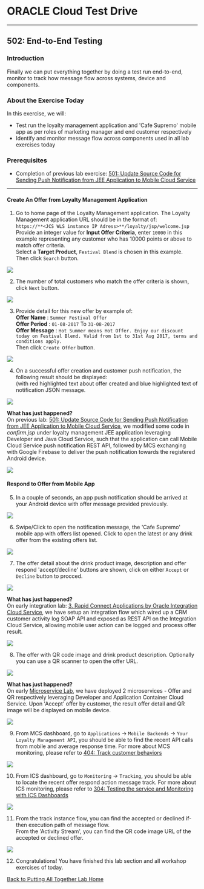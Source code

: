 # ORACLE Cloud Test Drive #
-----
## 502: End-to-End Testing ##

### Introduction ###
Finally we can put everything together by doing a test run end-to-end, monitor to track how message flow across systems, device and components.

### About the Exercise Today ###
In this exercise, we will:
- Test run the loyalty management application and 'Cafe Supremo' mobile app as per roles of marketing manager and end customer respectively
- Identify and monitor message flow across components used in all lab exercises today

### Prerequisites ###
+ Completion of previous lab exercise: [501: Update Source Code for Sending Push Notification from JEE Application to Mobile Cloud Service](501-PuttingAllTogetherLab.md)

----

#### Create An Offer from Loyalty Management Application ####

1. Go to home page of the Loyalty Management application. The Loyalty Management application URL should be in the format of:  
`https://**<JCS WLS instance IP Adress>**/loyalty/jsp/welcome.jsp`  
Provide an integer value for **Input Offer Criteria**, enter `10000` in this example representing any customer who has 10000 points or above to match offer criteria.  
Select a **Target Product**, `Festival Blend` is chosen in this example.  
Then click `Search` button.

![](images/502/01.offer.search.png)

2. The number of total customers who match the offer criteria is shown, click `Next` button.

![](images/502/02.offer.target.png)

3. Provide detail for this new offer by example of:  
**Offer Name** : `Summer Festival Offer`  
**Offer Period** : `01-08-2017` To `31-08-2017`  
**Offer Message** : `Hot Summer means Hot Offer. Enjoy our discount today on Festival Blend. Valid from 1st to 31st Aug 2017, terms and conditions apply.`  
Then click `Create Offer` button.

![](images/502/03.offer.create.png)

4. On a successful offer creation and customer push notification, the following result should be displayed:  
(with red highlighted text about offer created and blue highlighted text of notification JSON message.

![](images/502/04.offer.sent.png)

**What has just happened?**    
On previous lab: [501: Update Source Code for Sending Push Notification from JEE Application to Mobile Cloud Service](501-PuttingAllTogetherLab.md), we modified some code in *confirm.jsp* under loyalty management JEE application leveraging Developer and Java Cloud Service, such that the application can call Mobile Cloud Service push notification REST API, followed by MCS exchanging with Google Firebase to deliver the push notification towards the registered Android device.

![](images/502/jcs2mcs.png)

#### Respond to Offer from Mobile App ####

5. In a couple of seconds, an app push notification should be arrived at your Android device with offer message provided previously.

![](images/502/05.offer.receive.png)

6. Swipe/Click to open the notification message, the 'Cafe Supremo' mobile app with offers list opened. Click to open the latest or any drink offer from the existing offers list.

![](images/502/06.offer.open.png)

7. The offer detail about the drink product image, description and offer respond 'accept/decline' buttons are shown, click on either `Accept` or `Decline` button to procced.

![](images/502/07.offer.accept.png)

**What has just happened?**    
On early integration lab: [3. Rapid Connect Applications by Oracle Integration Cloud Service](../Integrations/README.md), we have setup an integration flow which wired up a CRM customer activity log SOAP API and exposed as REST API on the Integration Cloud Service, allowing mobile user action can be logged and process offer result.

![](images/502/mcs2ics.png)

8. The offer with QR code image and drink product description. Optionally you can use a QR scanner to open the offer URL.

![](images/502/08.offer.qr.png)

**What has just happened?**    
On early [Microservice Lab](../Microservices/README.md), we have deployed 2 microservices - Offer and QR respectively leveraging Developer and Application Container Cloud Service. Upon 'Accept' offer by customer, the result offer detail and QR image will be displayed on mobile device.

![](images/502/mcs2acc.png)

9. From MCS dashboard, go to `Applications` -> `Mobile Backends` -> `Your Loyalty Management API`, you should be able to find the recent API calls from mobile and average response time. For more about MCS monitoring, please refer to [404: Track customer behaviors](../Mobile%20Service%20and%20App/404-MobileLab.md)

![](images/502/09.offer.mcs.png)

10. From ICS dashboard, go to `Monitoring` -> `Tracking`, you should be able to locate the recent offer respond action message track. For more about ICS monitoring, please refer to [304: Testing the service and Monitoring with ICS Dashboards](../Integrations/304-IntegrationsLab.md)

![](images/502/10.offer.ics.png)

11. From the track instance flow, you can find the accepted or declined if-then execution path of message flow.  
From the 'Activity Stream', you can find the QR code image URL of the accepted or declined offer.

![](images/502/11.offer.flow.png)

12. Congratulations! You have finished this lab section and all workshop exercises of today.

[Back to Putting All Together Lab Home](README.md)
